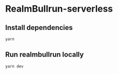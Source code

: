 # RealmBullrun-serverless

## Install dependencies
```
yarn
```

## Run realmbullrun locally
```
yarn dev
```